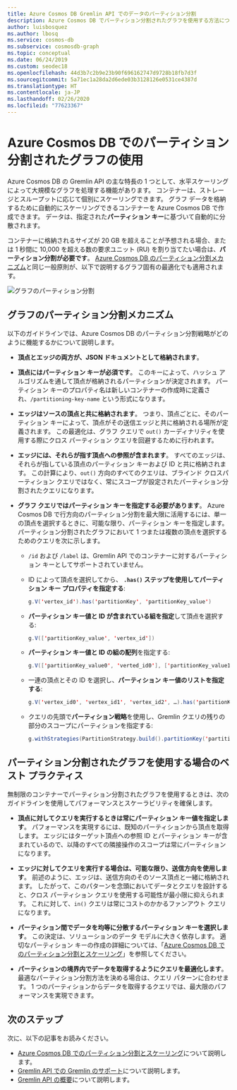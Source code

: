 ```yaml
---
title: Azure Cosmos DB Gremlin API でのデータのパーティション分割
description: Azure Cosmos DB でパーティション分割されたグラフを使用する方法について説明します。 この記事では、パーティション分割されたグラフの要件とベスト プラクティスについても説明します。
author: luisbosquez
ms.author: lbosq
ms.service: cosmos-db
ms.subservice: cosmosdb-graph
ms.topic: conceptual
ms.date: 06/24/2019
ms.custom: seodec18
ms.openlocfilehash: 44d3b7c2b9e23b90f696162747d9728b18fb7d3f
ms.sourcegitcommit: 5a71ec1a28da2d6ede03b3128126e0531ce4387d
ms.translationtype: HT
ms.contentlocale: ja-JP
ms.lasthandoff: 02/26/2020
ms.locfileid: "77623367"
---
```

# <a name="using-a-partitioned-graph-in-azure-cosmos-db"></a>Azure Cosmos DB でのパーティション分割されたグラフの使用

Azure Cosmos DB の Gremlin API の主な特長の 1 つとして、水平スケーリングによって大規模なグラフを処理する機能があります。 コンテナーは、ストレージとスループットに応じて個別にスケーリングできます。 グラフ データを格納するために自動的にスケーリングできるコンテナーを Azure Cosmos DB で作成できます。 データは、指定された**パーティション キー**に基づいて自動的に分散されます。

コンテナーに格納されるサイズが 20 GB を超えることが予想される場合、または 1 秒間に 10,000 を超える数の要求ユニット (RU) を割り当てたい場合は、**パーティション分割が必要です**。 [Azure Cosmos DB のパーティション分割メカニズム](partition-data.md)と同じ一般原則が、以下で説明するグラフ固有の最適化でも適用されます。

![グラフのパーティション分割](./media/graph-partitioning/graph-partitioning.png)

## <a name="graph-partitioning-mechanism"></a>グラフのパーティション分割メカニズム

以下のガイドラインでは、Azure Cosmos DB のパーティション分割戦略がどのように機能するかについて説明します。

- **頂点とエッジの両方が、JSON ドキュメントとして格納されます**。

- **頂点にはパーティション キーが必須です**。 このキーによって、ハッシュ アルゴリズムを通して頂点が格納されるパーティションが決定されます。 パーティション キーのプロパティ名は新しいコンテナーの作成時に定義され、`/partitioning-key-name` という形式になります。

- **エッジはソースの頂点と共に格納されます**。 つまり、頂点ごとに、そのパーティション キーによって、頂点がその送信エッジと共に格納される場所が定義されます。 この最適化は、グラフ クエリで `out()` カーディナリティを使用する際にクロス パーティション クエリを回避するために行われます。

- **エッジには、それらが指す頂点への参照が含まれます**。 すべてのエッジは、それらが指している頂点のパーティション キーおよび ID と共に格納されます。 この計算により、`out()` 方向のすべてのクエリは、ブラインド クロスパーティション クエリではなく、常にスコープが設定されたパーティション分割されたクエリになります。 

- **グラフ クエリではパーティション キーを指定する必要があります**。 Azure Cosmos DB で行方向のパーティション分割を最大限に活用するには、単一の頂点を選択するときに、可能な限り、パーティション キーを指定します。 パーティション分割されたグラフにおいて 1 つまたは複数の頂点を選択するためのクエリを次に示します。

    - `/id` および `/label` は、Gremlin API でのコンテナーに対するパーティション キーとしてサポートされていません。


    - ID によって頂点を選択してから、 **`.has()` ステップを使用してパーティション キー プロパティを指定する**: 
    
        ```java
        g.V('vertex_id').has('partitionKey', 'partitionKey_value')
        ```
    
    - **パーティション キー値と ID が含まれている組を指定**して頂点を選択する: 
    
        ```java
        g.V(['partitionKey_value', 'vertex_id'])
        ```
        
    - **パーティション キー値と ID の組の配列**を指定する:
    
        ```java
        g.V(['partitionKey_value0', 'verted_id0'], ['partitionKey_value1', 'vertex_id1'], ...)
        ```
        
    - 一連の頂点とその ID を選択し、**パーティション キー値のリストを指定する**: 
    
        ```java
        g.V('vertex_id0', 'vertex_id1', 'vertex_id2', …).has('partitionKey', within('partitionKey_value0', 'partitionKey_value01', 'partitionKey_value02', …)
        ```

    - クエリの先頭で**パーティション戦略**を使用し、Gremlin クエリの残りの部分のスコープにパーティションを指定する: 
    
        ```java
        g.withStrategies(PartitionStrategy.build().partitionKey('partitionKey').readPartitions('partitionKey_value').create()).V()
        ```

## <a name="best-practices-when-using-a-partitioned-graph"></a>パーティション分割されたグラフを使用する場合のベスト プラクティス

無制限のコンテナーでパーティション分割されたグラフを使用するときは、次のガイドラインを使用してパフォーマンスとスケーラビリティを確保します。

- **頂点に対してクエリを実行するときは常にパーティション キー値を指定します**。 パフォーマンスを実現するには、既知のパーティションから頂点を取得します。 エッジにはターゲット頂点への参照 ID とパーティション キーが含まれているので、以降のすべての隣接操作のスコープは常にパーティションになります。

- **エッジに対してクエリを実行する場合は、可能な限り、送信方向を使用します**。 前述のように、エッジは、送信方向のそのソース頂点と一緒に格納されます。 したがって、このパターンを念頭においてデータとクエリを設計すると、クロス パーティション クエリを使用する可能性が最小限に抑えられます。 これに対して、`in()` クエリは常にコストのかかるファンアウト クエリになります。

- **パーティション間でデータを均等に分散するパーティション キーを選択します**。 この決定は、ソリューションのデータ モデルに大きく依存します。 適切なパーティション キーの作成の詳細については、「[Azure Cosmos DB でのパーティション分割とスケーリング](partition-data.md)」を参照してください。

- **パーティションの境界内でデータを取得するようにクエリを最適化します**。 最適なパーティション分割方法を決める場合は、クエリ パターンに合わせます。 1 つのパーティションからデータを取得するクエリでは、最大限のパフォーマンスを実現できます。

## <a name="next-steps"></a>次のステップ

次に、以下の記事をお読みください。

* [Azure Cosmos DB でのパーティション分割とスケーリング](partition-data.md)について説明します。
* [Gremlin API での Gremlin のサポート](gremlin-support.md)について説明します。
* [Gremlin API の概要](graph-introduction.md)について説明します。
